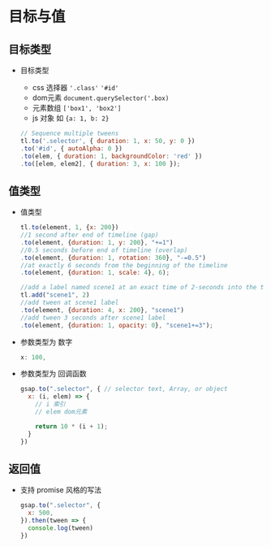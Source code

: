 # 目标与值

## 目标类型

+ 目标类型

  + css 选择器 `'.class'` `'#id'`
  + dom元素 `document.querySelector('.box)`
  + 元素数组 `['box1', 'box2']`
  + js 对象 如 `{a: 1, b: 2}`

  ```js
  // Sequence multiple tweens
  tl.to('.selector', { duration: 1, x: 50, y: 0 })
  .to('#id', { autoAlpha: 0 })
  .to(elem, { duration: 1, backgroundColor: 'red' })
  .to([elem, elem2], { duration: 3, x: 100 });
  ```

## 值类型

+ 值类型

  ```js
  tl.to(element, 1, {x: 200})
  //1 second after end of timeline (gap)
  .to(element, {duration: 1, y: 200}, "+=1")
  //0.5 seconds before end of timeline (overlap)
  .to(element, {duration: 1, rotation: 360}, "-=0.5")
  //at exactly 6 seconds from the beginning of the timeline
  .to(element, {duration: 1, scale: 4}, 6);
  ```

  ```js
  //add a label named scene1 at an exact time of 2-seconds into the timeline
  tl.add("scene1", 2)
  //add tween at scene1 label
  .to(element, {duration: 4, x: 200}, "scene1")
  //add tween 3 seconds after scene1 label
  .to(element, {duration: 1, opacity: 0}, "scene1+=3");
  ```

+ 参数类型为 数字

  ```js
  x: 100,
  ```

+ 参数类型为 回调函数

  ```js
  gsap.to(".selector", { // selector text, Array, or object
    x: (i, elem) => {
      // i 索引
      // elem dom元素

      return 10 * (i + 1);
    }
  })
  ```

## 返回值

+ 支持 promise 风格的写法

  ```js
  gsap.to(".selector", {
    x: 500,
  }).then(tween => {
    console.log(tween)
  })
  ```

